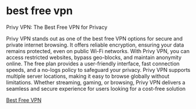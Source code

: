 # best free vpn
Privy VPN: The Best Free VPN for Privacy

Privy VPN stands out as one of the best free VPN options for secure and private internet browsing. It offers reliable encryption, ensuring your data remains protected, even on public Wi-Fi networks. With Privy VPN, you can access restricted websites, bypass geo-blocks, and maintain anonymity online. The free plan provides a user-friendly interface, fast connection speeds, and a no-logs policy to safeguard your privacy. Privy VPN supports multiple server locations, making it easy to browse globally without limitations. Whether streaming, gaming, or browsing, Privy VPN delivers a seamless and secure experience for users looking for a cost-free solution

[Best Free VPN](https://play.google.com/store/apps/details?id=com.privy.proxy)

